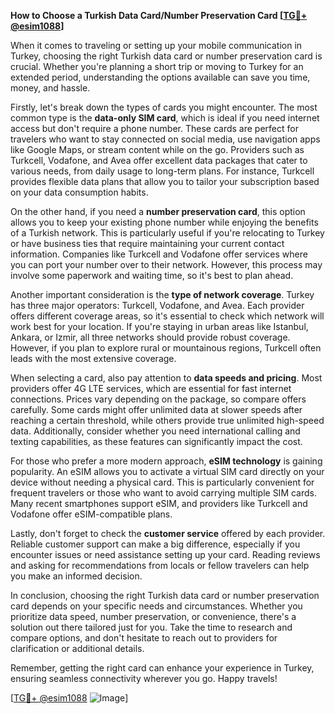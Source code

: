 **How to Choose a Turkish Data Card/Number Preservation Card [[TG💪+ @esim1088](https://t.me/s/esim1088)]**

When it comes to traveling or setting up your mobile communication in Turkey, choosing the right Turkish data card or number preservation card is crucial. Whether you're planning a short trip or moving to Turkey for an extended period, understanding the options available can save you time, money, and hassle.

Firstly, let's break down the types of cards you might encounter. The most common type is the **data-only SIM card**, which is ideal if you need internet access but don't require a phone number. These cards are perfect for travelers who want to stay connected on social media, use navigation apps like Google Maps, or stream content while on the go. Providers such as Turkcell, Vodafone, and Avea offer excellent data packages that cater to various needs, from daily usage to long-term plans. For instance, Turkcell provides flexible data plans that allow you to tailor your subscription based on your data consumption habits.

On the other hand, if you need a **number preservation card**, this option allows you to keep your existing phone number while enjoying the benefits of a Turkish network. This is particularly useful if you're relocating to Turkey or have business ties that require maintaining your current contact information. Companies like Turkcell and Vodafone offer services where you can port your number over to their network. However, this process may involve some paperwork and waiting time, so it's best to plan ahead.

Another important consideration is the **type of network coverage**. Turkey has three major operators: Turkcell, Vodafone, and Avea. Each provider offers different coverage areas, so it's essential to check which network will work best for your location. If you're staying in urban areas like Istanbul, Ankara, or Izmir, all three networks should provide robust coverage. However, if you plan to explore rural or mountainous regions, Turkcell often leads with the most extensive coverage.

When selecting a card, also pay attention to **data speeds and pricing**. Most providers offer 4G LTE services, which are essential for fast internet connections. Prices vary depending on the package, so compare offers carefully. Some cards might offer unlimited data at slower speeds after reaching a certain threshold, while others provide true unlimited high-speed data. Additionally, consider whether you need international calling and texting capabilities, as these features can significantly impact the cost.

For those who prefer a more modern approach, **eSIM technology** is gaining popularity. An eSIM allows you to activate a virtual SIM card directly on your device without needing a physical card. This is particularly convenient for frequent travelers or those who want to avoid carrying multiple SIM cards. Many recent smartphones support eSIM, and providers like Turkcell and Vodafone offer eSIM-compatible plans.

Lastly, don't forget to check the **customer service** offered by each provider. Reliable customer support can make a big difference, especially if you encounter issues or need assistance setting up your card. Reading reviews and asking for recommendations from locals or fellow travelers can help you make an informed decision.

In conclusion, choosing the right Turkish data card or number preservation card depends on your specific needs and circumstances. Whether you prioritize data speed, number preservation, or convenience, there's a solution out there tailored just for you. Take the time to research and compare options, and don't hesitate to reach out to providers for clarification or additional details.

Remember, getting the right card can enhance your experience in Turkey, ensuring seamless connectivity wherever you go. Happy travels! 

[[TG💪+ @esim1088](https://t.me/s/esim1088) ![Image](https://i.postimg.cc/Y0z9fWf4/image.png)]